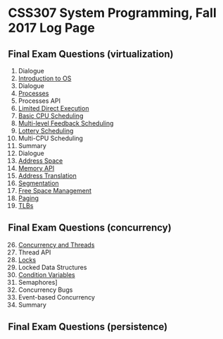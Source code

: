 # CSS307 System Programming, Fall 2017 Log Page

## Final Exam Questions (virtualization)

1. Dialogue
2. [Introduction to OS](ch02.md)
3. Dialogue
4. [Processes](ch04.md)
5. Processes API
6. [Limited Direct Execution](ch06.md)
7. [Basic CPU Scheduling](ch07.md)
8. [Multi-level Feedback Scheduling](ch08.md)
9. [Lottery Scheduling](ch09.md)
10. Multi-CPU Scheduling
11. Summary
12. Dialogue
13. [Address Space](ch13and15.md)
14. [Memory API](ch14.md)
15. [Address Translation](ch13and15.md)
16. [Segmentation](ch16.md)
17. [Free Space Management](ch17.md)
18. [Paging](ch18and19.md)
19. [TLBs](ch18and19.md)

## Final Exam Questions (concurrency)

26. [Concurrency and Threads](ch26.md)
27. Thread API
28. [Locks](ch28.md)
29. Locked Data Structures
30. [Condition Variables](ch30.md)
31. Semaphores]
32. Concurrency Bugs
33. Event-based Concurrency
34. Summary

## Final Exam Questions (persistence)
